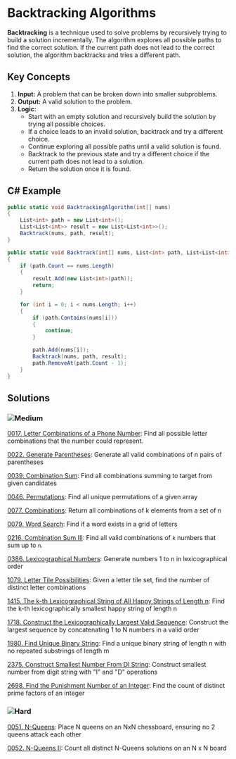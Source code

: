 # Backtracking Algorithms

**Backtracking** is a technique used to solve problems by recursively trying to build a solution incrementally. The algorithm explores all possible paths to find the correct solution. If the current path does not lead to the correct solution, the algorithm backtracks and tries a different path.

## Key Concepts

1. **Input:** A problem that can be broken down into smaller subproblems.
2. **Output:** A valid solution to the problem.
3. **Logic:**
   - Start with an empty solution and recursively build the solution by trying all possible choices.
   - If a choice leads to an invalid solution, backtrack and try a different choice.
   - Continue exploring all possible paths until a valid solution is found.
   - Backtrack to the previous state and try a different choice if the current path does not lead to a solution.
   - Return the solution once it is found.

## C# Example

```csharp
public static void BacktrackingAlgorithm(int[] nums)
{
    List<int> path = new List<int>();
    List<List<int>> result = new List<List<int>>();
    Backtrack(nums, path, result);
}

public static void Backtrack(int[] nums, List<int> path, List<List<int>> result)
{
    if (path.Count == nums.Length)
    {
        result.Add(new List<int>(path));
        return;
    }

    for (int i = 0; i < nums.Length; i++)
    {
        if (path.Contains(nums[i]))
        {
            continue;
        }

        path.Add(nums[i]);
        Backtrack(nums, path, result);
        path.RemoveAt(path.Count - 1);
    }
}
```
## Solutions

### ![Medium](https://img.shields.io/badge/Medium-fac31d)

[0017. Letter Combinations of a Phone Number](https://github.com/vahtyah/LeetCodeSolutions/tree/main/Backtracking/0017.%20Letter%20Combinations%20of%20a%20Phone%20Number): Find all possible letter combinations that the number could represent.

[0022. Generate Parentheses](/Recursion%2FBacktracking%2F0022.%20Generate%20Parentheses): Generate all valid combinations of n pairs of parentheses

[0039. Combination Sum](/Recursion%2FBacktracking%2F0039.%20Combination%20Sum): Find all combinations summing to target from given candidates

[0046. Permutations](/Backtracking%2F0046.%20Permutations): Find all unique permutations of a given array

[0077. Combinations](/Recursion%2FBacktracking%2F0077.%20Combinations): Return all combinations of k elements from a set of n

[0079. Word Search](/Recursion%2FBacktracking%2F0079.%20Word%20Search): Find if a word exists in a grid of letters

[0216. Combination Sum III](https://github.com/vahtyah/LeetCodeSolutions/tree/main/Backtracking/0216.%20Combination%20Sum%20III): Find all valid combinations of `k` numbers that sum up to `n`.

[0386. Lexicographical Numbers](/Recursion%2FBacktracking%2F0386.%20Lexicographical%20Numbers): Generate numbers 1 to n in lexicographical order

[1079. Letter Tile Possibilities](/Backtracking%2F1079.%20Letter%20Tile%20Possibilities): Given a letter tile set, find the number of distinct letter combinations

[1415. The k-th Lexicographical String of All Happy Strings of Length n](/Backtracking%2F1415.%20The%20k-th%20Lexicographical%20String%20of%20All%20Happy%20Strings%20of%20Length%20n): Find the k-th lexicographically smallest happy string of length n

[1718. Construct the Lexicographically Largest Valid Sequence](/Backtracking%2F1718.%20Construct%20the%20Lexicographically%20Largest%20Valid%20Sequence): Construct the largest sequence by concatenating 1 to N numbers in a valid order

[1980. Find Unique Binary String](/Backtracking%2F1980.%20Find%20Unique%20Binary%20String): Find a unique binary string of length n with no repeated substrings of length m

[2375. Construct Smallest Number From DI String](/Backtracking%2F2375.%20Construct%20Smallest%20Number%20From%20DI%20String): Construct smallest number from digit string with "I" and "D" operations

[2698. Find the Punishment Number of an Integer](/Backtracking%2F2698.%20Find%20the%20Punishment%20Number%20of%20an%20Integer): Find the count of distinct prime factors of an integer

### ![Hard](https://img.shields.io/badge/Hard-f8615c)

[0051. N-Queens](/Backtracking%2F0051.%20N-Queens): Place N queens on an NxN chessboard, ensuring no 2 queens attack each other

[0052. N-Queens II](/Recursion%2FBacktracking%2F0052.%20N-Queens%20II): Count all distinct N-Queens solutions on an N x N board
